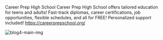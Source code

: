Career Prep High School
Career Prep High School offers tailored education for teens and adults! Fast-track diplomas, career certifications, job opportunities, flexible schedules, and all for FREE! Personalized support included!
https://careerprepschool.org/


![blog4-main-img](https://github.com/user-attachments/assets/cd06799e-084c-4d62-b988-96aa24a2aed1)
